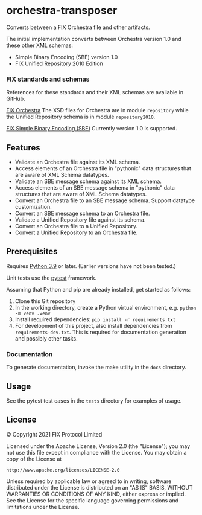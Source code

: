 # orchestra-transposer

Converts between a FIX Orchestra file and other artifacts.

The initial implementation converts between Orchestra version 1.0 and these other XML schemas:
* Simple Binary Encoding (SBE) version 1.0
* FIX Unified Repository 2010 Edition

### FIX standards and schemas
References for these standards and their XML schemas are available in GitHub.

[FIX Orchestra](https://github.com/FIXTradingCommunity/fix-orchestra)
The XSD files for Orchestra are in module `repository` while the Unified Repository schema is in 
module `repository2010`.

[FIX Simple Binary Encoding (SBE)](https://github.com/FIXTradingCommunity/fix-simple-binary-encoding)
Currently version 1.0 is supported.


## Features

* Validate an Orchestra file against its XML schema.
* Access elements of an Orchestra file in "pythonic" data structures that are aware of XML Schema 
datatypes.
* Validate an SBE message schema against its XML schema.
* Access elements of an SBE message schema in "pythonic" data structures that are aware of XML 
Schema datatypes.
* Convert an Orchestra file to an SBE message schema. Support datatype customization.
* Convert an SBE message schema to an Orchestra file.
* Validate a Unified Repository file against its schema.
* Convert an Orchestra file to a Unified Repository.
* Convert a Unified Repository to an Orchestra file.

## Prerequisites

Requires [Python 3.9](https://www.python.org/downloads/release/python-390/) or later. (Earlier 
versions have not been tested.)

Unit tests use the [pytest](https://docs.pytest.org/en/6.2.x/) framework.

Assuming that Python and pip are already installed, get started as follows:
1. Clone this Git repository
2. In the working directory, create a Python virtual environment, e.g. `python -m venv .venv`
3. Install required dependencies: `pip install -r requirements.txt`
4. For development of this project, also install dependencies from `requirements-dev.txt`. This is required for 
documentation generation and possibly other tasks.

### Documentation
To generate documentation, invoke the make utility in the `docs` directory.

## Usage

See the pytest test cases in the `tests` directory for examples of usage.

## License

© Copyright 2021 FIX Protocol Limited

Licensed under the Apache License, Version 2.0 (the "License");
you may not use this file except in compliance with the License.
You may obtain a copy of the License at

    http://www.apache.org/licenses/LICENSE-2.0

Unless required by applicable law or agreed to in writing, software
distributed under the License is distributed on an "AS IS" BASIS,
WITHOUT WARRANTIES OR CONDITIONS OF ANY KIND, either express or implied.
See the License for the specific language governing permissions and
limitations under the License.